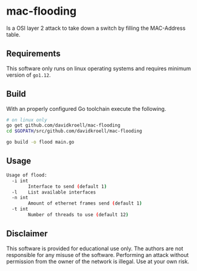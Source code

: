 # mac-flooding
Is a OSI layer 2 attack to take down a switch by filling the MAC-Address table.

## Requirements
This software only runs on linux operating systems and requires minimum version of `go1.12`.

## Build
With an properly configured Go toolchain execute the following.

```bash
# on linux only
go get github.com/davidkroell/mac-flooding
cd $GOPATH/src/github.com/davidkroell/mac-flooding

go build -o flood main.go
```

## Usage
```bash
Usage of flood:
  -i int
    	Interface to send (default 1)
  -l	List available interfaces
  -n int
    	Amount of ethernet frames send (default 1)
  -t int
    	Number of threads to use (default 12)

```

## Disclaimer
This software is provided for educational use only.
The authors are not responsible for any misuse of the software.
Performing an attack without permission from the owner of the network is illegal.
Use at your own risk.
